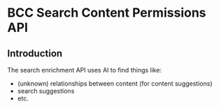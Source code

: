 # BCC Search Content Permissions API

## Introduction
The search enrichment API uses AI to find things like:
- (unknown) relationships between content (for content suggestions)
- search suggestions
- etc.
